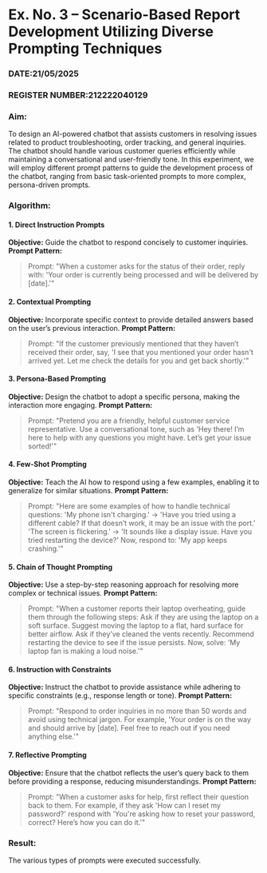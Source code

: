 # **Ex. No. 3 – Scenario-Based Report Development Utilizing Diverse Prompting Techniques**

### DATE:21/05/2025

### REGISTER NUMBER:212222040129


### **Aim:**

To design an AI-powered chatbot that assists customers in resolving issues related to product troubleshooting, order tracking, and general inquiries. The chatbot should handle various customer queries efficiently while maintaining a conversational and user-friendly tone. In this experiment, we will employ different prompt patterns to guide the development process of the chatbot, ranging from basic task-oriented prompts to more complex, persona-driven prompts.



### **Algorithm:**

#### **1. Direct Instruction Prompts**

**Objective:** Guide the chatbot to respond concisely to customer inquiries.
**Prompt Pattern:**

> Prompt: "When a customer asks for the status of their order, reply with: 'Your order is currently being processed and will be delivered by \[date].'"


#### **2. Contextual Prompting**

**Objective:** Incorporate specific context to provide detailed answers based on the user’s previous interaction.
**Prompt Pattern:**

> Prompt: "If the customer previously mentioned that they haven’t received their order, say, 'I see that you mentioned your order hasn't arrived yet. Let me check the details for you and get back shortly.'"



#### **3. Persona-Based Prompting**

**Objective:** Design the chatbot to adopt a specific persona, making the interaction more engaging.
**Prompt Pattern:**

> Prompt: "Pretend you are a friendly, helpful customer service representative. Use a conversational tone, such as 'Hey there! I’m here to help with any questions you might have. Let’s get your issue sorted!'"


#### **4. Few-Shot Prompting**

**Objective:** Teach the AI how to respond using a few examples, enabling it to generalize for similar situations.
**Prompt Pattern:**

> Prompt:
> "Here are some examples of how to handle technical questions:
> 'My phone isn't charging.' → 'Have you tried using a different cable? If that doesn’t work, it may be an issue with the port.'
> 'The screen is flickering.' → 'It sounds like a display issue. Have you tried restarting the device?'
> Now, respond to: 'My app keeps crashing.'"



#### **5. Chain of Thought Prompting**

**Objective:** Use a step-by-step reasoning approach for resolving more complex or technical issues.
**Prompt Pattern:**

> Prompt:
> "When a customer reports their laptop overheating, guide them through the following steps:
> Ask if they are using the laptop on a soft surface.
> Suggest moving the laptop to a flat, hard surface for better airflow.
> Ask if they’ve cleaned the vents recently.
> Recommend restarting the device to see if the issue persists.
> Now, solve: 'My laptop fan is making a loud noise.'"


#### **6. Instruction with Constraints**

**Objective:** Instruct the chatbot to provide assistance while adhering to specific constraints (e.g., response length or tone).
**Prompt Pattern:**

> Prompt: "Respond to order inquiries in no more than 50 words and avoid using technical jargon. For example, 'Your order is on the way and should arrive by \[date]. Feel free to reach out if you need anything else.'"


#### **7. Reflective Prompting**

**Objective:** Ensure that the chatbot reflects the user’s query back to them before providing a response, reducing misunderstandings.
**Prompt Pattern:**

> Prompt: "When a customer asks for help, first reflect their question back to them. For example, if they ask 'How can I reset my password?' respond with 'You're asking how to reset your password, correct? Here’s how you can do it.'"


### **Result:**

The various types of prompts were executed successfully.

